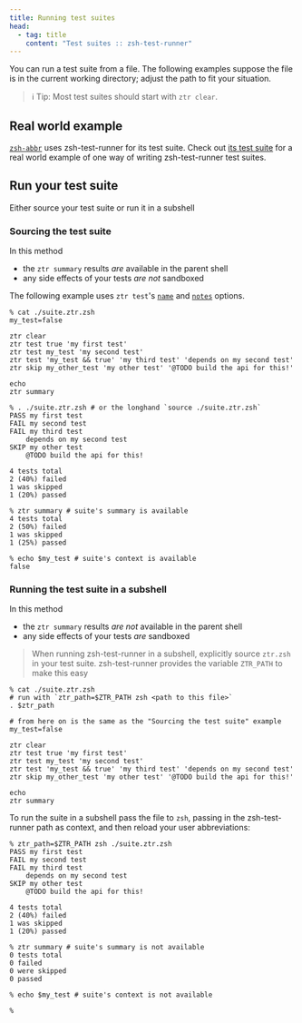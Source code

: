```yaml
---
title: Running test suites
head:
  - tag: title
    content: "Test suites :: zsh-test-runner"
---
```


You can run a test suite from a file. The following examples suppose the file is in the current working directory; adjust the path to fit your situation.

> ℹ️ Tip: Most test suites should start with `ztr clear`.

## Real world example

[`zsh-abbr`](https://github.com/olets/zsh-abbr) uses zsh-test-runner for its test suite. Check out [its test suite](https://github.com/olets/zsh-abbr/tree/main/tests) for a real world example of one way of writing zsh-test-runner test suites.

## Run your test suite

Either source your test suite or run it in a subshell

### Sourcing the test suite

In this method

- the `ztr summary` results _are_ available in the parent shell
- any side effects of your tests _are not_ sandboxed

The following example uses `ztr test`'s [`name`](reference/commands/#named-tests) and [`notes`](/reference/commands/#test-notes) options.

```shell
% cat ./suite.ztr.zsh
my_test=false

ztr clear
ztr test true 'my first test'
ztr test my_test 'my second test'
ztr test 'my_test && true' 'my third test' 'depends on my second test'
ztr skip my_other_test 'my other test' '@TODO build the api for this!'

echo
ztr summary
```

```shell
% . ./suite.ztr.zsh # or the longhand `source ./suite.ztr.zsh`
PASS my first test
FAIL my second test
FAIL my third test
    depends on my second test
SKIP my other test
    @TODO build the api for this!

4 tests total
2 (40%) failed
1 was skipped
1 (20%) passed

% ztr summary # suite's summary is available
4 tests total
2 (50%) failed
1 was skipped
1 (25%) passed

% echo $my_test # suite's context is available
false
```

### Running the test suite in a subshell

In this method

- the `ztr summary` results _are not_ available in the parent shell
- any side effects of your tests _are_ sandboxed

> When running zsh-test-runner in a subshell, explicitly source `ztr.zsh` in your test suite. zsh-test-runner provides the variable `ZTR_PATH` to make this easy

```shell
% cat ./suite.ztr.zsh
# run with `ztr_path=$ZTR_PATH zsh <path to this file>`
. $ztr_path

# from here on is the same as the "Sourcing the test suite" example
my_test=false

ztr clear
ztr test true 'my first test'
ztr test my_test 'my second test'
ztr test 'my_test && true' 'my third test' 'depends on my second test'
ztr skip my_other_test 'my other test' '@TODO build the api for this!'

echo
ztr summary
```

To run the suite in a subshell pass the file to `zsh`, passing in the zsh-test-runner path as context, and then reload your user abbreviations:

```shell
% ztr_path=$ZTR_PATH zsh ./suite.ztr.zsh
PASS my first test
FAIL my second test
FAIL my third test
    depends on my second test
SKIP my other test
    @TODO build the api for this!

4 tests total
2 (40%) failed
1 was skipped
1 (20%) passed

% ztr summary # suite's summary is not available
0 tests total
0 failed
0 were skipped
0 passed

% echo $my_test # suite's context is not available

%
```

